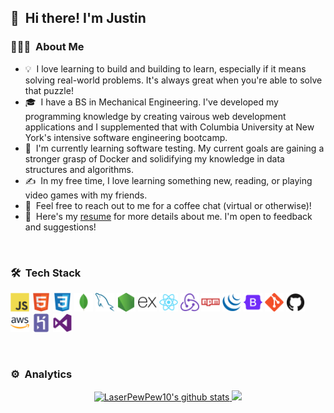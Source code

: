 ## 👋 &nbsp;Hi there! I'm Justin

### 👨🏻‍💻 &nbsp;About Me

- 💡 &nbsp;I love learning to build and building to learn, especially if it means solving real-world problems. It's always great when you're able to solve that puzzle!
-  🎓 &nbsp;I have a BS in Mechanical Engineering. I've developed my programming knowledge by creating vairous web development applications and I supplemented that with Columbia University at New York's intensive software engineering bootcamp.
-  🌱 &nbsp;I'm currently learning software testing. My current goals are gaining a stronger grasp of Docker and solidifying my knowledge in data structures and algorithms.
- ✍️ &nbsp;In my free time, I love learning something new, reading, or playing video games with my friends.
- 💬 &nbsp;Feel free to reach out to me for a coffee chat (virtual or otherwise)!
- 📄 &nbsp;Here's my [resume](https://justinramirez.vercel.app/cv) for more details about me. I'm open to feedback and suggestions!

 <br />

### 🛠 &nbsp;Tech Stack

<p align = "left">
    <img src="https://raw.githubusercontent.com/devicons/devicon/master/icons/javascript/javascript-original.svg" alt="JavaScript" width="30" height="30" title="JavaScript" />
    <img src="https://raw.githubusercontent.com/devicons/devicon/master/icons/html5/html5-original.svg" alt="HTML" width="30" height="30" title="HTML" />
    <img src="https://raw.githubusercontent.com/devicons/devicon/master/icons/css3/css3-original.svg" alt="CSS" width="30" height="30" title="CSS" />
    <img src="https://raw.githubusercontent.com/devicons/devicon/master/icons/mongodb/mongodb-original.svg" alt="MongoDB" width="30" height="30" title="MongoDB" />
    <img src="https://raw.githubusercontent.com/devicons/devicon/master/icons/mysql/mysql-original.svg" alt="MySQL" width="30" height="30" title="MySQL" />
    <img src="https://raw.githubusercontent.com/devicons/devicon/master/icons/nodejs/nodejs-original.svg" alt="Node.js" width="30" height="30" title="Node.js" />
    <img src="https://raw.githubusercontent.com/devicons/devicon/master/icons/express/express-original.svg" alt="Express.js" width="30" height="30" title="Express.js" />
    <img src="https://raw.githubusercontent.com/devicons/devicon/master/icons/react/react-original.svg" alt="React.js" width="30" height="30" title="React.js" />
    <img src="https://raw.githubusercontent.com/devicons/devicon/master/icons/redux/redux-original.svg" alt="Redux" width="30" height="30" title="Redux" />
    <img src="https://raw.githubusercontent.com/devicons/devicon/master/icons/npm/npm-original-wordmark.svg" alt="NPM" width="30" height="30" title="NPM" />
    <img src="https://raw.githubusercontent.com/devicons/devicon/master/icons/jquery/jquery-original.svg" alt="jQuery" width="30" height="30" title="jQuery" />
    <img src="https://raw.githubusercontent.com/devicons/devicon/master/icons/bootstrap/bootstrap-plain.svg" alt="Bootstrap" width="30" height="30" title="Bootstrap" />
    <img src="https://raw.githubusercontent.com/devicons/devicon/master/icons/git/git-original.svg" alt="Git" width="30" height="30" title="Git" />
  <img src="https://raw.githubusercontent.com/devicons/devicon/master/icons/github/github-original.svg" alt="GitHub" width="30" height="30" title="GitHub" />
    <img src="https://raw.githubusercontent.com/devicons/devicon/master/icons/amazonwebservices/amazonwebservices-original.svg" alt="Amazon Web Services" width="30" height="30" title="Amazon Web Services" />
    <img src="https://raw.githubusercontent.com/devicons/devicon/master/icons/heroku/heroku-plain.svg" alt="Heroku" width="30" height="30" title="Heroku" />
    <img src="https://raw.githubusercontent.com/devicons/devicon/master/icons/visualstudio/visualstudio-plain.svg" alt="VS Code" width="30" height="30" title="Visual Studio Code" />
 
 </p>
 
 <br />
 
### ⚙️ &nbsp;Analytics

<p align="center">
<a href="https://github.com/LaserPew10">
 <img height="180em" src="https://github-readme-stats.vercel.app/api?username=LaserPewPew10&show_icons=true&theme=light" alt="LaserPewPew10's github stats"/>
</a>

<a href="https://github.com/LaserPewPew10">
  <img height="180em" src="https://github-readme-stats.vercel.app/api/top-langs/?username=LaserPewPew10&layout=compact&theme=light" />
</a>
</p>



